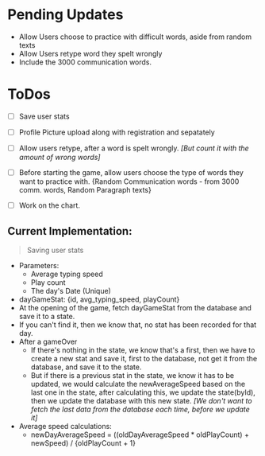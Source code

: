 # Pending Updates
- Allow Users choose to practice with difficult words, aside from random texts
- Allow Users retype word they spelt wrongly
- Include the 3000 communication words.

# ToDos
- [ ] Save user stats
- [ ] Profile Picture upload along with registration and sepatately
- [ ] Allow users retype, after a word is spelt wrongly. *[But count it with the amount of wrong words]*
- [ ] Before starting the game, allow users choose the type of words they want to practice with. {Random Communication words - from 3000 comm. words, Random Paragraph texts}
- [ ] Work on the chart.


## Current Implementation:
> Saving user stats
- Parameters:
    - Average typing speed
    - Play count
    - The day's Date (Unique)
- dayGameStat: {id, avg_typing_speed, playCount}
- At the opening of the game,  fetch dayGameStat from the database and save it to a state.
- If you can't find it, then we know that, no stat has been recorded for that day.
- After a gameOver
    - If there's nothing in the state, we know that's a first, then we have to create a new stat and save it, first to the database, not get it from the database, and save it to the state.
    - But if there is a previous stat in the state, we know it has to be updated, we would calculate the newAverageSpeed based on the last one in the state, after calculating this, we update the state(byId), then we update the database with this new state. *[We don't want to fetch the last data from the database each time, before we update it]*
- Average speed calculations:
    - newDayAverageSpeed = ((oldDayAverageSpeed * oldPlayCount) + newSpeed) / {oldPlayCount + 1}